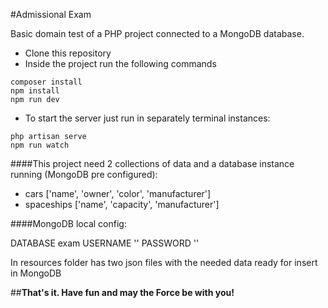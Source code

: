 #Admissional Exam

Basic domain test of a PHP project connected to a MongoDB database.

* Clone this repository
* Inside the project run the following commands

```
composer install
npm install
npm run dev
```

* To start the server just run in separately terminal instances:

```
php artisan serve
npm run watch
```

####This project need 2 collections of data and a database instance running (MongoDB pre configured):

* cars ['name', 'owner', 'color', 'manufacturer']
* spaceships ['name', 'capacity', 'manufacturer']

####MongoDB local config:

DATABASE exam
USERNAME ''
PASSWORD ''

In resources folder has two json files with the needed data ready for insert in MongoDB

##**That's it. Have fun and may the Force be with you!**